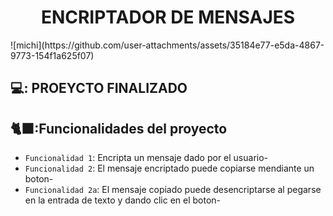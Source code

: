 <h1 align="center"> ENCRIPTADOR DE MENSAJES </h1>
![michi](https://github.com/user-attachments/assets/35184e77-e5da-4867-9773-154f1a625f07)

## 💻: PROEYCTO FINALIZADO

## 🐈‍⬛:Funcionalidades del proyecto

- `Funcionalidad 1`: Encripta un mensaje dado por el usuario-
- `Funcionalidad 2`: El mensaje encriptado puede copiarse mendiante un boton-
- `Funcionalidad 2a`: El mensaje copiado puede desencriptarse al pegarse en la entrada de texto y dando clic en el boton-
